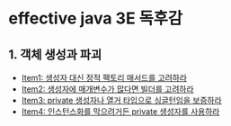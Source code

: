 # effective java 3E 독후감

## 1. 객체 생성과 파괴
- [Item1: 생성자 대신 정적 팩토리 매서드를 고려하라](src%2Fmain%2Fjava%2Forg%2Fdevelopx%2Feffective_java%2Fpart1%2Fitem1)
- [Item2: 생성자에 매개변수가 많다면 빌더를 고려하라](src%2Fmain%2Fjava%2Forg%2Fdevelopx%2Feffective_java%2Fpart1%2Fitem2)
- [Item3: private 생성자나 열거 타입으로 싱글턴임을 보증하라](src%2Fmain%2Fjava%2Forg%2Fdevelopx%2Feffective_java%2Fpart1%2Fitem3)
- [Item4: 인스턴스화를 막으려거든 private 생성자를 사용하라](src%2Fmain%2Fjava%2Forg%2Fdevelopx%2Feffective_java%2Fpart1%2Fitem4)

